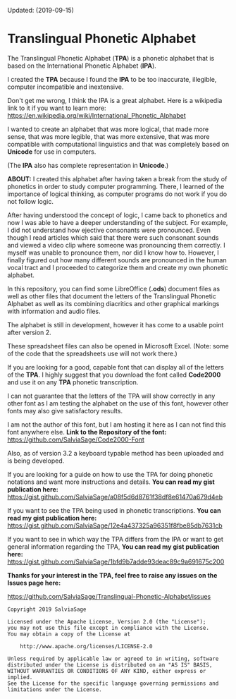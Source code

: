 Updated: (2019-09-15)

# Translingual Phonetic Alphabet
The Translingual Phonetic Alphabet (**TPA**) is a phonetic alphabet that is based on the International Phonetic Alphabet (**IPA**).

I created the **TPA** because I found the **IPA** to be too inaccurate, illegible, computer incompatible and inextensive.

Don't get me wrong, I think the IPA is a great alphabet. Here is a wikipedia link to it if you want to learn more:
https://en.wikipedia.org/wiki/International_Phonetic_Alphabet

I wanted to create an alphabet that was more logical, that made more sense, that was more legible, that was more extensive,
that was more compatible with computational linguistics and that was completely based on **Unicode** for use in computers.

(The **IPA** also has complete representation in **Unicode**.)

**ABOUT:**
I created this alphabet after having taken a break from the study of phonetics in order to study computer programming.
There, I learned of the importance of logical thinking, as computer programs do not work if you do not follow logic.

After having understood the concept of logic, I came back to phonetics and now I was able to have a deeper understanding
of the subject. For example, I did not understand how ejective consonants were pronounced. Even though I read articles
which said that there were such consonant sounds and viewed a video clip where someone was pronouncing them correctly.
I myself was unable to pronounce them, nor did I know how to. However, I finally figured out how many different
sounds are pronounced in the human vocal tract and I proceeded to categorize them and create my own phonetic alphabet.


In this repository, you can find some LibreOffice (**.ods**) document files as well as other files
that document the letters of the Translingual Phonetic Alphabet as well as its combining diacritics and other graphical markings
with information and audio files.

The alphabet is still in development, however it has come to a usable point after version 2.

These spreadsheet files can also be opened in Microsoft Excel.
(Note: some of the code that the spreadsheets use will not work there.)

If you are looking for a good, capable font that can display all of the letters of the **TPA**.
I highly suggest that you download the font called **Code2000** and use it on any **TPA** phonetic transcription.

I can not guarantee that the letters of the TPA will show correctly in any other font as I am testing the alphabet on the use
of this font, however other fonts may also give satisfactory results.

I am not the author of this font, but I am hosting it here as I can not find this font anywhere else.
**Link to the Repository of the font:**
https://github.com/SalviaSage/Code2000-Font

Also, as of version 3.2 a keyboard typable method has been uploaded and is being developed.

If you are looking for a guide on how to use the TPA for doing phonetic notations and want more instructions and details.
**You can read my gist publication here:**
https://gist.github.com/SalviaSage/a08f5d6d8761f38df8e61470a679d4eb

If you want to see the TPA being used in phonetic transcriptions.
**You can read my gist publication here:**
https://gist.github.com/SalviaSage/12e4a437325a96351f8fbe85db7631cb

If you want to see in which way the TPA differs from the IPA or want to get general information regarding the TPA,
**You can read my gist publication here:**
https://gist.github.com/SalviaSage/1bfd9b7adde93deac89c9a691675c200


**Thanks for your interest in the TPA, feel free to raise any issues on the Issues page here:**

https://github.com/SalviaSage/Translingual-Phonetic-Alphabet/issues

~~~
Copyright 2019 SalviaSage

Licensed under the Apache License, Version 2.0 (the "License");
you may not use this file except in compliance with the License.
You may obtain a copy of the License at

    http://www.apache.org/licenses/LICENSE-2.0

Unless required by applicable law or agreed to in writing, software
distributed under the License is distributed on an "AS IS" BASIS,
WITHOUT WARRANTIES OR CONDITIONS OF ANY KIND, either express or implied.
See the License for the specific language governing permissions and
limitations under the License.
~~~
